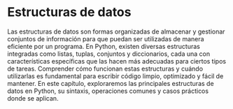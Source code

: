 # Estructuras de datos

Las estructuras de datos son formas organizadas de almacenar y gestionar conjuntos de información para que puedan ser utilizadas de manera eficiente por un programa. En Python, existen diversas estructuras integradas como listas, tuplas, conjuntos y diccionarios, cada una con características específicas que las hacen más adecuadas para ciertos tipos de tareas. Comprender cómo funcionan estas estructuras y cuándo utilizarlas es fundamental para escribir código limpio, optimizado y fácil de mantener. En este capítulo, exploraremos las principales estructuras de datos en Python, su sintaxis, operaciones comunes y casos prácticos donde se aplican.
